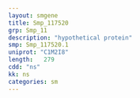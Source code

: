 ```yaml
---
layout: smgene
title: Smp_117520
grp: Smp_11
description: "hypothetical protein"
smp: Smp_117520.1
uniprot: "C1M2I8"
length:   279
cdd: "ns"
kk: ns
categories: sm
---
```

